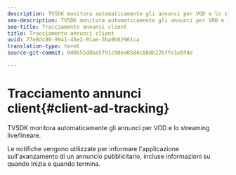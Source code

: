 ```yaml
---
description: TVSDK monitora automaticamente gli annunci per VOD e lo streaming live/lineare.
seo-description: TVSDK monitora automaticamente gli annunci per VOD e lo streaming live/lineare.
seo-title: Tracciamento annunci client
title: Tracciamento annunci client
uuid: 77e8dc80-9941-45e2-91ae-3ba9b62961ca
translation-type: tm+mt
source-git-commit: 040655d8ba5f91c98ed0584c08db226ffe1e0f4e

---
```



# Tracciamento annunci client{#client-ad-tracking}

TVSDK monitora automaticamente gli annunci per VOD e lo streaming live/lineare.

Le notifiche vengono utilizzate per informare l&#39;applicazione sull&#39;avanzamento di un annuncio pubblicitario, incluse informazioni su quando inizia e quando termina.
